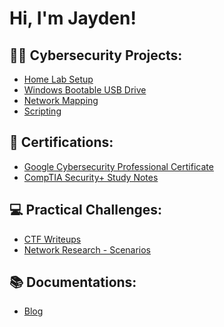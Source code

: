 <h1>Hi, I'm Jayden! <br>

<h2>👨‍💻 Cybersecurity Projects:</h2>

- [Home Lab Setup](https://github.com/jaydenxjayden/VM-Home-Lab-Setup)
- [Windows Bootable USB Drive](https://github.com/jaydenxjayden/Bootable-USB-Drive.md)
- [Network Mapping](https://github.com/jaydenxjayden/Network-Mapping)
- [Scripting](https://github.com/projecturl)

<h2>📑 Certifications:</h2>

- [Google Cybersecurity Professional Certificate](https://github.com/projecturl)
- [CompTIA Security+ Study Notes](https://github.com/projecturl)

<h2>💻 Practical Challenges:</h2>

- [CTF Writeups](https://github.com/projecturl)
- [Network Research - Scenarios](https://github.com/projecturl)

<h2>📚 Documentations:</h2>

- [Blog](https://github.com/projecturl)



